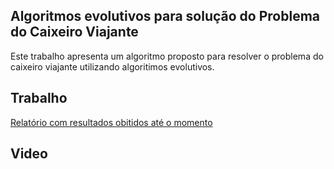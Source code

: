 ## Algoritmos evolutivos para solução do Problema do Caixeiro Viajante

Este trabalho apresenta um algoritmo proposto para resolver o problema do caixeiro viajante utilizando algoritimos evolutivos.

## Trabalho
[Relatório com resultados obitidos até o momento](relatorio.pdf)

## Video
